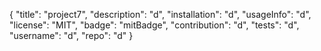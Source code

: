 {
	"title": "project7",
	"description": "d",
	"installation": "d",
	"usageInfo": "d",
	"license": "MIT",
	"badge": "mitBadge",
	"contribution": "d",
	"tests": "d",
	"username": "d",
	"repo": "d"
}